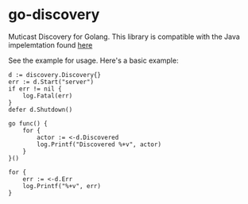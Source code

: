 # go-discovery
Muticast Discovery for Golang. This library is compatible with the Java impelemtation found [here](https://github.com/andy-trimble/discovery)

See the example for usage. Here's a basic example:

```Golang
d := discovery.Discovery{}
err := d.Start("server")
if err != nil {
	log.Fatal(err)
}
defer d.Shutdown()

go func() {
	for {
		actor := <-d.Discovered
		log.Printf("Discovered %+v", actor)
	}
}()

for {
	err := <-d.Err
    log.Printf("%+v", err)
}
```
